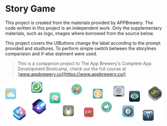 # Story Game

This project is created from the materials provided by APPBrewery. The code written in this project is an independent work. Only the supplementary materials, such as logo, images where borrowed from the source below.

This project covers the UIButtons change the label according to the prompt provided and studtures. To perform simple switch between the storylines comparision and if-else statment were used.

>This is a companion project to The App Brewery's Complete App Development Bootcamp, check out the full course at [www.appbrewery.co](https://www.appbrewery.co/)

![End Banner](Documentation/readme-end-banner.png)
